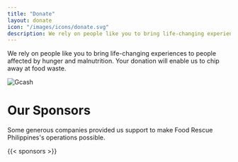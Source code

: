 ```yaml
---
title: "Donate"
layout: donate
icon: "/images/icons/donate.svg"
description: We rely on people like you to bring life-changing experiences to people affected by hunger and malnutrition. Your donation will enable us to chip away at food waste.
---
```


We rely on people like you to bring life-changing experiences to people affected by hunger and malnutrition. Your donation will enable us to chip away at food waste.


![Gcash](/images/gcashmac.jpg)

# Our Sponsors

Some generous companies provided us support to make Food Rescue Philippines's operations possible. 


{{< sponsors >}}